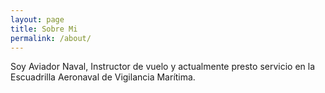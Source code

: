 ```yaml
---
layout: page
title: Sobre Mi
permalink: /about/
---
```


Soy Aviador Naval, Instructor de vuelo y actualmente presto servicio en la Escuadrilla Aeronaval de Vigilancia Marítima.